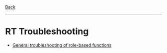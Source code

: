 [Back](/)
* * *
# RT Troubleshooting
* [General troubleshooting of role-based functions](/en/trouble/role)